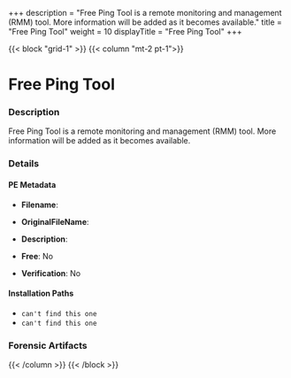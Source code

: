 +++
description = "Free Ping Tool is a remote monitoring and management (RMM) tool. More information will be added as it becomes available."
title = "Free Ping Tool"
weight = 10
displayTitle = "Free Ping Tool"
+++


{{< block "grid-1" >}}
{{< column "mt-2 pt-1">}}

# Free Ping Tool


### Description

Free Ping Tool is a remote monitoring and management (RMM) tool. More information will be added as it becomes available.




### Details


#### PE Metadata
- **Filename**: 
- **OriginalFileName**: 
- **Description**: 


- **Free**: No

- **Verification**: No




#### Installation Paths
- `can't find this one`
- `can't find this one`

### Forensic Artifacts










{{< /column >}}
{{< /block >}}
